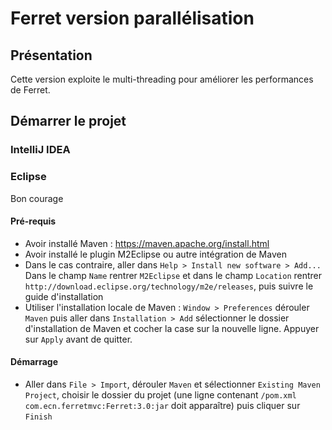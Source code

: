 # Ferret version parallélisation

## Présentation
Cette version exploite le multi-threading pour améliorer les performances de Ferret.


## Démarrer le projet
### IntelliJ IDEA

### Eclipse
Bon courage
#### Pré-requis
- Avoir installé Maven : https://maven.apache.org/install.html
- Avoir installé le plugin M2Eclipse ou autre intégration de Maven
- Dans le cas contraire, aller dans ``` Help > Install new software > Add... ``` Dans le champ ``` Name ``` rentrer ``M2Eclipse`` et dans le champ ``Location`` rentrer ``http://download.eclipse.org/technology/m2e/releases``, puis suivre le guide d'installation
- Utiliser l'installation locale de Maven : ``Window > Preferences`` dérouler ``Maven`` puis aller dans ``Installation > Add`` sélectionner le dossier d'installation de Maven et cocher la case sur la nouvelle ligne. Appuyer sur ``Apply`` avant de quitter.

#### Démarrage
- Aller dans ``File > Import``, dérouler ``Maven`` et sélectionner ``Existing Maven Project``, choisir le dossier du projet (une ligne contenant ``/pom.xml com.ecn.ferretmvc:Ferret:3.0:jar`` doit apparaître) puis cliquer sur ``Finish``